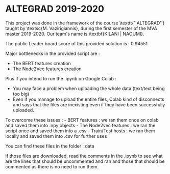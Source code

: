 # ALTEGRAD 2019-2020

This project was done in the framework of the course \texttt{``ALTEGRAD''} taught by \textsc{M. Vazirigiannis}, during the first semester of the MVA master 2019-2020. Our team's name is \textbf{KILANI | NAOUMI}.

The public Leader board score of this provided solution is : 0.94551

Major bottlenecks in the provided script are : 

- The BERT features creation
- The Node2Vec features creation

Plus if you intend to run the .ipynb on Google Colab :
- You may face a problem when uploading the whole data (text/text being too big)
- Even if you manage to upload the entire files, Colab kind of disconnects and says that the files are inexisting even if they have been successfully uploaded.


To overcome these issues :
    - BERT features : we ran them once on colab and saved them into .npy objects
    - The Node2vec features : we ran the script once and saved them into a .csv
    - Train/Test hosts : we ran them locally and saved them into .csv for further uses

You can find these files in the folder : data 

If those files are downloaded, read the comments in the .ipynb to see what are the lines that should be uncommented and ran and those that should be commented as there is no need to run them.